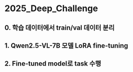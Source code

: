 ﻿# 2025_Deep_Challenge

## 0. 학습 데이터에서 train/val 데이터 분리

## 1. Qwen2.5-VL-7B 모델 LoRA fine-tuning

## 2. Fine-tuned model로 task 수행


